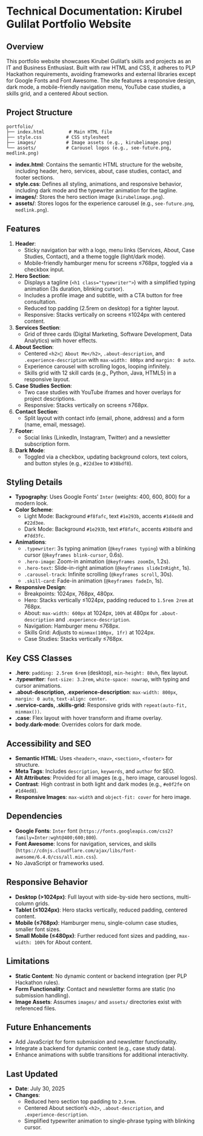 # Technical Documentation: Kirubel Gulilat Portfolio Website

## Overview
This portfolio website showcases Kirubel Gulilat’s skills and projects as an IT and Business Enthusiast. Built with raw HTML and CSS, it adheres to PLP Hackathon requirements, avoiding frameworks and external libraries except for Google Fonts and Font Awesome. The site features a responsive design, dark mode, a mobile-friendly navigation menu, YouTube case studies, a skills grid, and a centered About section.

## Project Structure
```
portfolio/
├── index.html         # Main HTML file
├── style.css         # CSS stylesheet
├── images/           # Image assets (e.g., kirubelimage.png)
└── assets/           # Carousel logos (e.g., see-future.png, medlink.png)
```

- **index.html**: Contains the semantic HTML structure for the website, including header, hero, services, about, case studies, contact, and footer sections.
- **style.css**: Defines all styling, animations, and responsive behavior, including dark mode and the typewriter animation for the tagline.
- **images/**: Stores the hero section image (`kirubelimage.png`).
- **assets/**: Stores logos for the experience carousel (e.g., `see-future.png`, `medlink.png`).

## Features
1. **Header**:
   - Sticky navigation bar with a logo, menu links (Services, About, Case Studies, Contact), and a theme toggle (light/dark mode).
   - Mobile-friendly hamburger menu for screens ≤768px, toggled via a checkbox input.
2. **Hero Section**:
   - Displays a tagline (`<h1 class="typewriter">`) with a simplified typing animation (3s duration, blinking cursor).
   - Includes a profile image and subtitle, with a CTA button for free consultation.
   - Reduced top padding (2.5rem on desktop) for a tighter layout.
   - Responsive: Stacks vertically on screens ≤1024px with centered content.
3. **Services Section**:
   - Grid of three cards (Digital Marketing, Software Development, Data Analytics) with hover effects.
4. **About Section**:
   - Centered `<h2>🧠 About Me</h2>`, `.about-description`, and `.experience-description` with `max-width: 800px` and `margin: 0 auto`.
   - Experience carousel with scrolling logos, looping infinitely.
   - Skills grid with 12 skill cards (e.g., Python, Java, HTML5) in a responsive layout.
5. **Case Studies Section**:
   - Two case studies with YouTube iframes and hover overlays for project descriptions.
   - Responsive: Stacks vertically on screens ≤768px.
6. **Contact Section**:
   - Split layout with contact info (email, phone, address) and a form (name, email, message).
7. **Footer**:
   - Social links (LinkedIn, Instagram, Twitter) and a newsletter subscription form.
8. **Dark Mode**:
   - Toggled via a checkbox, updating background colors, text colors, and button styles (e.g., `#22d3ee` to `#38bdf8`).

## Styling Details
- **Typography**: Uses Google Fonts’ `Inter` (weights: 400, 600, 800) for a modern look.
- **Color Scheme**:
  - Light Mode: Background `#f8fafc`, text `#1e293b`, accents `#1d4ed8` and `#22d3ee`.
  - Dark Mode: Background `#1e293b`, text `#f8fafc`, accents `#38bdf8` and `#7dd3fc`.
- **Animations**:
  - `.typewriter`: 3s typing animation (`@keyframes typing`) with a blinking cursor (`@keyframes blink-cursor`, 0.6s).
  - `.hero-image`: Zoom-in animation (`@keyframes zoomIn`, 1.2s).
  - `.hero-text`: Slide-in-right animation (`@keyframes slideInRight`, 1s).
  - `.carousel-track`: Infinite scrolling (`@keyframes scroll`, 30s).
  - `.skill-card`: Fade-in animation (`@keyframes fadeIn`, 1s).
- **Responsive Design**:
  - Breakpoints: 1024px, 768px, 480px.
  - Hero: Stacks vertically ≤1024px, padding reduced to `1.5rem 2rem` at 768px.
  - About: `max-width: 600px` at 1024px, `100%` at 480px for `.about-description` and `.experience-description`.
  - Navigation: Hamburger menu ≤768px.
  - Skills Grid: Adjusts to `minmax(100px, 1fr)` at 1024px.
  - Case Studies: Stacks vertically ≤768px.

## Key CSS Classes
- **.hero**: `padding: 2.5rem 6rem` (desktop), `min-height: 80vh`, flex layout.
- **.typewriter**: `font-size: 3.2rem`, `white-space: nowrap`, with typing and cursor animations.
- **.about-description, .experience-description**: `max-width: 800px`, `margin: 0 auto`, `text-align: center`.
- **.service-cards, .skills-grid**: Responsive grids with `repeat(auto-fit, minmax())`.
- **.case**: Flex layout with hover transform and iframe overlay.
- **body.dark-mode**: Overrides colors for dark mode.

## Accessibility and SEO
- **Semantic HTML**: Uses `<header>`, `<nav>`, `<section>`, `<footer>` for structure.
- **Meta Tags**: Includes `description`, `keywords`, and `author` for SEO.
- **Alt Attributes**: Provided for all images (e.g., hero image, carousel logos).
- **Contrast**: High contrast in both light and dark modes (e.g., `#e0f2fe` on `#1d4ed8`).
- **Responsive Images**: `max-width` and `object-fit: cover` for hero image.

## Dependencies
- **Google Fonts**: `Inter` font (`https://fonts.googleapis.com/css2?family=Inter:wght@400;600;800`).
- **Font Awesome**: Icons for navigation, services, and skills (`https://cdnjs.cloudflare.com/ajax/libs/font-awesome/6.4.0/css/all.min.css`).
- No JavaScript or frameworks used.

## Responsive Behavior
- **Desktop (>1024px)**: Full layout with side-by-side hero sections, multi-column grids.
- **Tablet (≤1024px)**: Hero stacks vertically, reduced padding, centered content.
- **Mobile (≤768px)**: Hamburger menu, single-column case studies, smaller font sizes.
- **Small Mobile (≤480px)**: Further reduced font sizes and padding, `max-width: 100%` for About content.

## Limitations
- **Static Content**: No dynamic content or backend integration (per PLP Hackathon rules).
- **Form Functionality**: Contact and newsletter forms are static (no submission handling).
- **Image Assets**: Assumes `images/` and `assets/` directories exist with referenced files.

## Future Enhancements
- Add JavaScript for form submission and newsletter functionality.
- Integrate a backend for dynamic content (e.g., case study data).
- Enhance animations with subtle transitions for additional interactivity.

## Last Updated
- **Date**: July 30, 2025
- **Changes**:
  - Reduced hero section top padding to `2.5rem`.
  - Centered About section’s `<h2>`, `.about-description`, and `.experience-description`.
  - Simplified typewriter animation to single-phrase typing with blinking cursor.